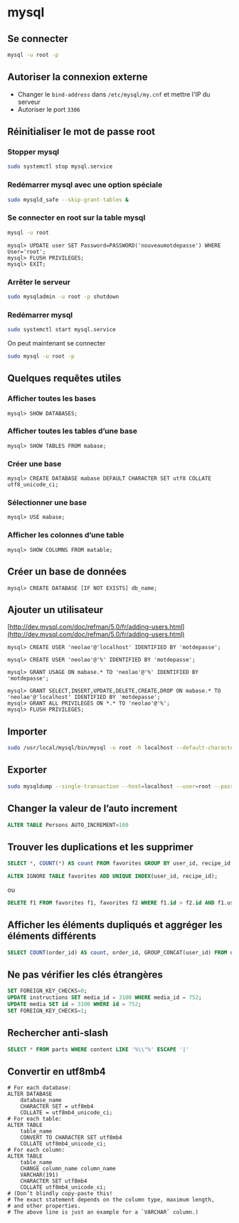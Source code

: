mysql
=====

Se connecter
------------

```bash
mysql -u root -p
```

Autoriser la connexion externe
------------------------------

- Changer le `bind-address` dans `/etc/mysql/my.cnf` et mettre l'IP du serveur
- Autoriser le port `3306`


Réinitialiser le mot de passe root
----------------------------------

### Stopper mysql

```bash
sudo systemctl stop mysql.service
```

### Redémarrer mysql avec une option spéciale

```bash
sudo mysqld_safe --skip-grant-tables &
```

### Se connecter en root sur la table mysql

```bash
mysql -u root
```

```
mysql> UPDATE user SET Password=PASSWORD('nouveaumotdepasse') WHERE User='root';
mysql> FLUSH PRIVILEGES;
mysql> EXIT;
```

### Arrêter le serveur
```bash
sudo mysqladmin -u root -p shutdown
```

### Redémarrer mysql

```bash
sudo systemctl start mysql.service
```

On peut maintenant se connecter

```bash
sudo mysql -u root -p
```

Quelques requêtes utiles
------------------------

### Afficher toutes les bases

    mysql> SHOW DATABASES;

### Afficher toutes les tables d’une base

    mysql> SHOW TABLES FROM mabase;

### Créer une base

    mysql> CREATE DATABASE mabase DEFAULT CHARACTER SET utf8 COLLATE utf8_unicode_ci;

### Sélectionner une base

    mysql> USE mabase;

### Afficher les colonnes d’une table

    mysql> SHOW COLUMNS FROM matable;

Créer un base de données
------------------------

    mysql> CREATE DATABASE [IF NOT EXISTS] db_name;

Ajouter un utilisateur
----------------------

[http://dev.mysql.com/doc/refman/5.0/fr/adding-users.html](http://dev.mysql.com/doc/refman/5.0/fr/adding-users.html)

    mysql> CREATE USER 'neolao'@'localhost' IDENTIFIED BY 'motdepasse';

    mysql> CREATE USER 'neolao'@'%' IDENTIFIED BY 'motdepasse';

    mysql> GRANT USAGE ON mabase.* TO 'neolao'@'%' IDENTIFIED BY 'motdepasse';

    mysql> GRANT SELECT,INSERT,UPDATE,DELETE,CREATE,DROP ON mabase.* TO 'neolao'@'localhost' IDENTIFIED BY 'motdepasse';
    mysql> GRANT ALL PRIVILEGES ON *.* TO 'neolao'@'%';
    mysql> FLUSH PRIVILEGES;

Importer
--------

```bash
sudo /usr/local/mysql/bin/mysql -u root -h localhost --default-character-set=utf8 myDatabase < /path/to/sql/file.sql
```

Exporter
--------

```bash
sudo mysqldump --single-transaction --host=localhost --user=root --password=plop --default-character-set=utf8 myDatabase > /path/to/file.sql
```

Changer la valeur de l’auto increment
-------------------------------------

```sql
ALTER TABLE Persons AUTO_INCREMENT=100
```

Trouver les duplications et les supprimer
-----------------------------------------

```sql
SELECT *, COUNT(*) AS count FROM favorites GROUP BY user_id, recipe_id HAVING count > 1
```

```sql
ALTER IGNORE TABLE favorites ADD UNIQUE INDEX(user_id, recipe_id);
```

ou

```sql
DELETE f1 FROM favorites f1, favorites f2 WHERE f1.id > f2.id AND f1.user_id = f2.user_id AND f1.recipe_id = f2.recipe_id
```

Afficher les éléments dupliqués et aggréger les éléments différents
-------------------------------------------------------------------

```sql
SELECT COUNT(order_id) AS count, order_id, GROUP_CONCAT(user_id) FROM user_billing GROUP BY order_id HAVING count > 1
```

Ne pas vérifier les clés étrangères
-----------------------------------

```sql
SET FOREIGN_KEY_CHECKS=0;
UPDATE instructions SET media_id = 3100 WHERE media_id = 752;
UPDATE media SET id = 3100 WHERE id = 752;
SET FOREIGN_KEY_CHECKS=1;
```

Rechercher anti-slash
---------------------

```sql
SELECT * FROM parts WHERE content LIKE '%\\"%' ESCAPE '|'
```

Convertir en utf8mb4
--------------------

```
# For each database:
ALTER DATABASE
    database_name
    CHARACTER SET = utf8mb4
    COLLATE = utf8mb4_unicode_ci;
# For each table:
ALTER TABLE
    table_name
    CONVERT TO CHARACTER SET utf8mb4
    COLLATE utf8mb4_unicode_ci;
# For each column:
ALTER TABLE
    table_name
    CHANGE column_name column_name
    VARCHAR(191)
    CHARACTER SET utf8mb4
    COLLATE utf8mb4_unicode_ci;
# (Don’t blindly copy-paste this!
# The exact statement depends on the column type, maximum length,
# and other properties.
# The above line is just an example for a `VARCHAR` column.)
```
